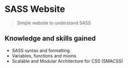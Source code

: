 # SASS Website

> Simple website to understand SASS

## Knowledge and skills gained 

* SASS syntax and formatting
* Variables, functions and mixins
* Scalable and Modular Architecture for CSS (SMACSS)
